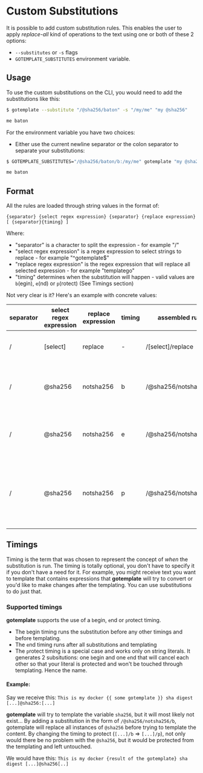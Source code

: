 # Custom Substitutions

It is possible to add custom substitution rules. This enables the user to apply _replace-all_ kind of operations to the text using one or both of these 2 options:
* `--substitutes` or `-s` flags 
* `GOTEMPLATE_SUBSTITUTES` environment variable.

## Usage
To use the custom substitutions on the CLI, you would need to add the substitutions like this:
```bash
$ gotemplate --substitute "/@sha256/baton" -s "/my/me" "my @sha256"

me baton
```
For the environment variable you have two choices:
* Either use the current newline separator or the colon separator to separate your substitutions:
```bash
$ GOTEMPLATE_SUBSTITUTES="/@sha256/baton/b:/my/me" gotemplate "my @sha256"

me baton
``` 

## Format

All the rules are loaded through string values in the format of:

`{separator} {select regex expression} {separator} {replace expression} [ {separator}{timing} ]`

Where:
* "separator" is a character to split the expression - for example "/"
* "select regex expression" is a regex expression to select strings to replace - for example "^gotemplate$"
* "replace regex expression" is the regex expression that will replace all selected expression - for example "templatego"
* "timing" determines when the substitution will happen - valid values are `b`(egin), `e`(nd) or `p`(rotect) (See Timings section)

Not very clear is it? Here's an example with concrete values:

| separator | select regex expression | replace expression | timing | assembled rule       | In words
| --------- | ----------------------- | ------------------ | ------ | -------------------- | ---------
| /         | [select]                | replace            |    -   | /[select]/replace    | Replace all matching strings by "replace"
| /         | @sha256                 | notsha256          |    b   | /@sha256/notsha256/b | Replace all @sha256 by notsha256 _before_ templating
| /         | @sha256                 | notsha256          |    e   | /@sha256/notsha256/e | Replace all @sha256 by notsha256 _after_ templating
| /         | @sha256                 | notsha256          |    p   | /@sha256/notsha256/p | Replace all @sha256 by notsha256 _during_ templating then _restore_ them


## Timings
Timing is the term that was chosen to represent the concept of _when_ the substitution is run. The timing is totally optional, you don't have to specify it if you don't have a need for it. For example, you might receive text you want to template that contains expressions that **gotemplate** will try to convert or you'd like to make changes after the templating. You can use substitutions to do just that.

### Supported timings
**gotemplate** supports the use of a `b`egin, `e`nd or `p`rotect timing.
* The `b`egin timing runs the substitution before any other timings and before templating.
* The `e`nd timing runs after all substitutions and templating
* The `p`rotect timing is a special case and works only on string literals. It generates 2 subsitutions: one `b`egin and one `e`nd that will cancel each other so that your literal is protected and won't be touched through templating. Hence the name.

#### Example:

Say we receive this: `This is my docker {{ some gotemplate }} sha digest [...]@sha256:[...]`

**gotemplate** will try to template the variable `sha256`, but it will most likely not exist... By adding a substitution in the form of `/@sha256/notsha256/b`, gotemplate will replace all instances of `@sha256` before trying to template the content. By changing the timing to protect (`[...]/b` => `[...]/p`), not only would there be no problem with the `@sha256`, but it would be protected from the templating and left untouched. 

We would have this: `This is my docker {result of the gotemplate} sha digest [...]@sha256[..]`
